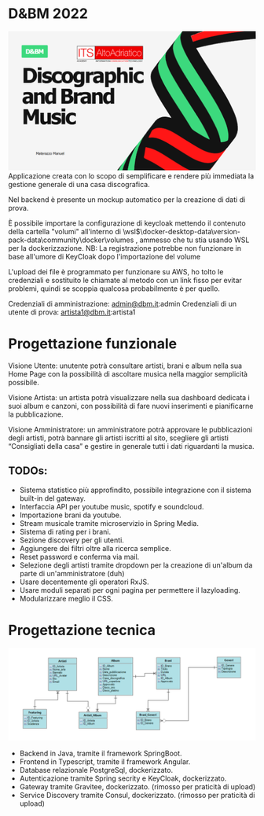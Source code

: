 # D&BM 2022
![](SLIDE.png)
Applicazione creata con lo scopo di semplificare e rendere più immediata la gestione generale di una casa discografica.

Nel backend è presente un mockup automatico per la creazione di dati di prova.

È possibile importare la configurazione di keycloak mettendo il contenuto della cartella "volumi" all'interno di \\wsl$\docker-desktop-data\version-pack-data\community\docker\volumes , ammesso che tu stia usando WSL per la dockerizzazione.
NB: La registrazione potrebbe non funzionare in base all'umore di KeyCloak dopo l'importazione del volume

L'upload dei file è programmato per funzionare su AWS, ho tolto le credenziali e sostituito le chiamate al metodo con un link fisso per evitar problemi, quindi se scoppia qualcosa probabilmente è per quello.

Credenziali di amministrazione: admin@dbm.it:admin
Credenziali di un utente di prova: artista1@dbm.it:artista1

# Progettazione funzionale
Visione Utente: unutente potrà consultare artisti, brani e album nella sua Home Page con la possibilità di ascoltare musica nella maggior semplicità possibile.

Visione Artista: un artista potrà visualizzare nella sua dashboard dedicata i suoi album e canzoni, con possibilità di fare nuovi inserimenti e pianificarne la pubblicazione.

Visione Amministratore: un amministratore potrà approvare le pubblicazioni degli artisti, potrà bannare gli artisti iscritti al sito, scegliere gli artisti “Consigliati della casa” e gestire in generale tutti i dati riguardanti la musica.

## TODOs:
-	Sistema statistico più approfindito, possibile integrazione con il sistema built-in del gateway.
-	Interfaccia API per youtube music, spotify e soundcloud.
-	Importazione brani da youtube.
-	Stream musicale tramite microservizio in Spring Media.
-	Sistema di rating per i brani.
-	Sezione discovery per gli utenti.
-	Aggiungere dei filtri oltre alla ricerca semplice.
-	Reset password e conferma via mail.
-	Selezione degli artisti tramite dropdown per la creazione di un'album da parte di un'amministratore (duh)
-	Usare decentemente gli operatori RxJS.
-	Usare moduli separati per ogni pagina per permettere il lazyloading.
-	Modularizzare meglio il CSS.

# Progettazione tecnica
![](DB_PW.png)
-	Backend in Java, tramite il framework SpringBoot.
-	Frontend in Typescript, tramite il framework Angular.
-	Database relazionale PostgreSql, dockerizzato.
-	Autenticazione tramite Spring secrity e KeyCloak, dockerizzato.
-	Gateway tramite Gravitee, dockerizzato. (rimosso per praticità di upload)
-	Service Discovery tramite Consul, dockerizzato. (rimosso per praticità di upload)
